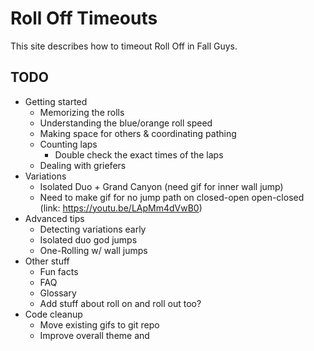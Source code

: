 # Roll Off Timeouts

This site describes how to timeout Roll Off in Fall Guys.

## TODO

* Getting started
    * Memorizing the rolls
    * Understanding the blue/orange roll speed
    * Making space for others & coordinating pathing
    * Counting laps
        * Double check the exact times of the laps
    * Dealing with griefers
* Variations
    * Isolated Duo + Grand Canyon (need gif for inner wall jump)
    * Need to make gif for no jump path on closed-open open-closed (link: <https://youtu.be/LApMm4dVwB0>)
* Advanced tips
    * Detecting variations early
    * Isolated duo god jumps
    * One-Rolling w/ wall jumps
* Other stuff
    * Fun facts
    * FAQ
    * Glossary
    * Add stuff about roll on and roll out too?
* Code cleanup
    * Move existing gifs to git repo
    * Improve overall theme and
